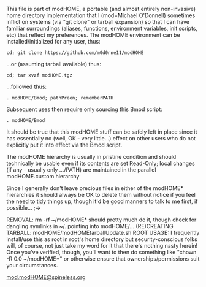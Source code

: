  This file is part of modHOME, a portable (and almost
 entirely non-invasive) home directory implementation that I
 (mod=Michael O'Donnell) sometimes inflict on systems (via
 "git clone" or tarball expansion) so that I can have familiar
 surroundings (aliases, functions, environment variables, init
 scripts, etc) that reflect my preferences.  The modHOME
 environment can be installed/initialized for any user, thus:

    cd; git clone https://github.com/m0d0nne11/modHOME

 ...or (assuming tarball available) thus:

    cd; tar xvzf modHOME.tgz

 ...followed thus:

    . modHOME/Bmod; pathPreen; rememberPATH

 Subsequent uses then require only sourcing this Bmod script:

    . modHOME/Bmod

 It should be true that this modHOME stuff can be safely left
 in place since it has essentially no (well, OK - very little...)
 effect on other users who do not explicitly put it into
 effect via the Bmod script.

 The modHOME hierarchy is usually in pristine condition
 and should technically be usable even if its contents are
 set Read-Only; local changes (if any - usually only .../PATH)
 are maintained in the parallel modHOME.custom hierarchy

 Since I generally don't leave precious files in either of
 the modHOME* hierarchies it should always be OK to delete them
 without notice if you feel the need to tidy things up, though
 it'd be good manners to talk to me first, if possible...  ;->

 REMOVAL: rm -rf ~/modHOME* should pretty much do it, though check
          for dangling symlinks in ~/. pointing into modHOME/...
 (RE)CREATING TARBALL: modHOME/modHOMEtarballUpdate.sh
 ROOT USAGE: I frequently install/use this as root in root's
             home directory but security-conscious folks will,
             of course, not just take my word for it that
             there's nothing nasty herein!  Once you've
             verified, though, you'll want to then do something
             like "chown -R 0.0 ~/modHOME*" or otherwise ensure
             that ownerships/permissions suit your circumstances.

 mod.modHOME@spineless.org
